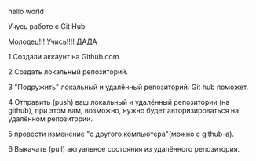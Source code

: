 hello world

Учусь работе с Git Hub

Молодец!!! Учись!!!! ДАДА


1 Создали аккаунт на Github.com.

2 Создать локальный репозиторий.

3 "Подружить" локальный и удалённый репозиторий. Git hub поможет.

4 Отправить (push) ваш локальный и удалённый репозитории (на github), при этом вам, возможно, нужно будет авторизироваться на удалённом репозитории.

5 провести изменение "с другого компьютера"(можно с github-a).

6 Выкачать (pull) актуальное состояния из удалённого репозитория.
